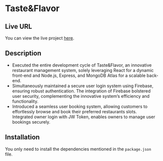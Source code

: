 # Taste&Flavor

## Live URL
You can view the live project [here](https://tasteandflavor.vercel.app/).

## Description
- Executed the entire development cycle of Taste&Flavor, an innovative restaurant management system, solely leveraging React for a dynamic front-end and Node.js, Express, and MongoDB Atlas for a scalable back-end.
- Simultaneously maintained a secure user login system using Firebase, ensuring robust authentication. The integration of Firebase bolstered user security, complementing the innovative system’s efficiency and functionality.
- Introduced a seamless user booking system, allowing customers to effortlessly browse and book their preferred restaurants slots. Integrated owner login with JW Token, enables owners to manage user bookings securely.

## Installation
You only need to install the dependencies mentioned in the `package.json` file.